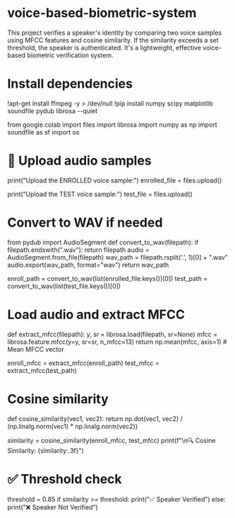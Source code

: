# voice-based-biometric-system
This project verifies a speaker's identity by comparing two voice samples using MFCC features and cosine similarity. If the similarity exceeds a set threshold, the speaker is authenticated. It's a lightweight, effective voice-based biometric verification system.
#  Install dependencies
!apt-get install ffmpeg -y > /dev/null
!pip install numpy scipy matplotlib soundfile pydub librosa --quiet

from google.colab import files
import librosa
import numpy as np
import soundfile as sf
import os

# 📁 Upload audio samples
print("Upload the ENROLLED voice sample:")
enrolled_file = files.upload()

print("Upload the TEST voice sample:")
test_file = files.upload()

# Convert to WAV if needed
from pydub import AudioSegment
def convert_to_wav(filepath):
    if filepath.endswith(".wav"):
        return filepath
    audio = AudioSegment.from_file(filepath)
    wav_path = filepath.rsplit('.', 1)[0] + ".wav"
    audio.export(wav_path, format="wav")
    return wav_path

enroll_path = convert_to_wav(list(enrolled_file.keys())[0])
test_path = convert_to_wav(list(test_file.keys())[0])

# Load audio and extract MFCC
def extract_mfcc(filepath):
    y, sr = librosa.load(filepath, sr=None)
    mfcc = librosa.feature.mfcc(y=y, sr=sr, n_mfcc=13)
    return np.mean(mfcc, axis=1)  # Mean MFCC vector

enroll_mfcc = extract_mfcc(enroll_path)
test_mfcc = extract_mfcc(test_path)

# Cosine similarity
def cosine_similarity(vec1, vec2):
    return np.dot(vec1, vec2) / (np.linalg.norm(vec1) * np.linalg.norm(vec2))

similarity = cosine_similarity(enroll_mfcc, test_mfcc)
print(f"\n🔍 Cosine Similarity: {similarity:.3f}")

# ✅ Threshold check
threshold = 0.85
if similarity >= threshold:
    print("✅ Speaker Verified")
else:
    print("❌ Speaker Not Verified")
